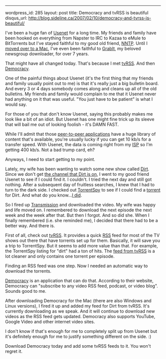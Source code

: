 --- 
wordpress_id: 285
layout: post
title: Democracy and tvRSS is beautiful
disqus_url: http://blog.sideline.ca/2007/02/10/democracy-and-tvrss-is-beautiful/

I've been a huge fan of <a href="http://en.wikipedia.org/wiki/Usenet">Usenet</a> for a long time.  My friends and family have been hooked on everything from Napster to IRC to Kazaa to eMule to BitTorrents but I've stayed faithful to my good old friend, <a href="http://en.wikipedia.org/wiki/Nntp">NNTP</a>.  Until I <a href="http://www.sideline.ca/2007/01/05/things-are-changing/">moved over to a Mac</a>, I've even been faithful to <a href="http://www.shemes.com/index.php">GrabIt</a>, my beloved newsgroup downloader, for over 7 years.

That might have all changed today.   That's because I met <a href="http://tvrss.net/">tvRSS</a>.  And then <a href="http://www.getdemocracy.com/">Democracy</a>.

One of the painful things about Usenet (it's the first thing that my friends and family usually point out to me) is that it's really just a big bulletin board.  And every 3 or 4 days somebody comes along and cleans up all of the old bulletins.  My friends and family would complain to me that it Usenet never had anything on it that was useful.  "You just have to be patient" is what I would say.

For those of you that don't know Usenet, saying this probably makes me look like a bit of an idiot.  But Usenet has one might fine trick up its sleeve that will bail me out of looking foolish - it's DAMN FAST.

While I'll admit that those <a href="http://en.wikipedia.org/wiki/Peer_to_peer">peer-to-peer applications</a> have a huge library of content that's available, you're usually lucky if you can get 10 kb/s for a transfer speed.  With Usenet, the data is coming right from my <a href="http://en.wikipedia.org/wiki/Internet_service_provider">ISP</a> so I'm getting 400 kb/s.  Not a bad trump card, eh?

Anyways, I need to start getting to my point.

Lately, my wife has been wanting to watch some new show called <a href="http://www.imdb.com/title/tt0496275/">Dirt</a>.  Since we don't get <a href="http://www.fxnetworks.com/">the channel that Dirt is on</a>, I went to my good friend Usenet to see if I could find it.  I couldn't.  I tried the next day and still got nothing.  After a subsequent day of fruitless searches, I knew that I had to turn to the dark side.  I checked out <a href="http://torrentspy.com/">TorrentSpy</a> to see if I could find a <a href="http://en.wikipedia.org/wiki/BitTorrent#Torrents">torrent</a> for Dirt.  And what do you know...<a href="http://torrentspy.com/search?query=dirt&amp;submit.x=0&amp;submit.y=0">I did</a>.

So I fired up <a href="http://transmission.m0k.org/">Transmission</a> and downloaded the video.  My wife was happy and life moved on.  I remembered to download the next episode the next week and the week after that.  But then I forgot.  And so did she.  When I finally remembered (i.e. she reminded me), I decided that there had to be a better way.  And there is.

First of all, check out <a href="http://tvrss.net/">tvRSS</a>.  It provides a quick <a href="http://en.wikipedia.org/wiki/RSS_%28file_format%29">RSS</a> feed for most of the TV shows out there that have torrents set up for them.  Basically, it will save you a trip to TorrentSpy.   But it seems to add more value than that.  For example, the TorrentSpy listing for "dirt" had a ton of hits.  The <a href="http://tvrss.net/search/?distribution_group=combined&amp;show_name=dirt&amp;show_name_exact=true&amp;filename=&amp;date=&amp;quality=&amp;release_group=&amp;mode=simple">feed from tvRSS</a> is a lot cleaner and only contains one torrent per episode.

Finding an RSS feed was one step.  Now I needed an automatic way to download the torrents.

<a href="http://www.getdemocracy.com/">Democracy</a> is an application that can do that.  According to their website, Democracy can "subscribe to any video RSS feed, podcast, or video blog".  Sounds good to me.

After downloading Democracy for the Mac (there are also Windows and Linux versions), I fired it up and added my feed for Dirt from tvRSS.  It's currently downloading as we speak.  And it will continue to download new videos as the RSS feed gets updated.  Democracy also supports YouTube, Google Video and other internet video sites.

I don't know if that's enough for me to completely split up from Usenet but it's definitely enough for me to justify something different on the side.  :)

Download Democracy today and add some tvRSS feeds to it.  You won't regret it.
